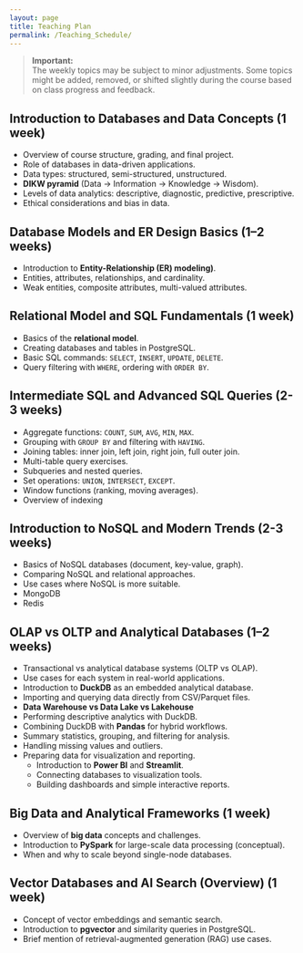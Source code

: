 ```yaml
---
layout: page
title: Teaching Plan
permalink: /Teaching_Schedule/
---
```


> **Important:**  
> The weekly topics may be subject to minor adjustments. Some topics might be added, removed, or shifted slightly during the course based on class progress and feedback.

## **Introduction to Databases and Data Concepts (1 week)**
- Overview of course structure, grading, and final project.
- Role of databases in data-driven applications.
- Data types: structured, semi-structured, unstructured.
- **DIKW pyramid** (Data → Information → Knowledge → Wisdom).
- Levels of data analytics: descriptive, diagnostic, predictive, prescriptive.
- Ethical considerations and bias in data.

## **Database Models and ER Design Basics (1–2 weeks)**
- Introduction to **Entity-Relationship (ER) modeling)**.
- Entities, attributes, relationships, and cardinality.
- Weak entities, composite attributes, multi-valued attributes.

## **Relational Model and SQL Fundamentals (1 week)**
- Basics of the **relational model**.
- Creating databases and tables in PostgreSQL.
- Basic SQL commands: `SELECT`, `INSERT`, `UPDATE`, `DELETE`.
- Query filtering with `WHERE`, ordering with `ORDER BY`.


## **Intermediate SQL and Advanced SQL Queries (2-3 weeks)**
- Aggregate functions: `COUNT`, `SUM`, `AVG`, `MIN`, `MAX`.
- Grouping with `GROUP BY` and filtering with `HAVING`.
- Joining tables: inner join, left join, right join, full outer join.
- Multi-table query exercises.
- Subqueries and nested queries.
- Set operations: `UNION`, `INTERSECT`, `EXCEPT`.
- Window functions (ranking, moving averages).
- Overview of indexing

## **Introduction to NoSQL and Modern Trends (2-3 weeks)**
- Basics of NoSQL databases (document, key-value, graph).
- Comparing NoSQL and relational approaches.
- Use cases where NoSQL is more suitable.
- MongoDB
- Redis

## **OLAP vs OLTP and Analytical Databases (1–2 weeks)**
- Transactional vs analytical database systems (OLTP vs OLAP).
- Use cases for each system in real-world applications.
- Introduction to **DuckDB** as an embedded analytical database.
- Importing and querying data directly from CSV/Parquet files.
- **Data Warehouse vs Data Lake vs Lakehouse**
- Performing descriptive analytics with DuckDB.
- Combining DuckDB with **Pandas** for hybrid workflows.
- Summary statistics, grouping, and filtering for analysis.
- Handling missing values and outliers.
- Preparing data for visualization and reporting.
  - Introduction to **Power BI** and **Streamlit**.
  - Connecting databases to visualization tools.
  - Building dashboards and simple interactive reports.

## **Big Data and Analytical Frameworks (1 week)**
- Overview of **big data** concepts and challenges.
- Introduction to **PySpark** for large-scale data processing (conceptual).
- When and why to scale beyond single-node databases.


## **Vector Databases and AI Search (Overview) (1 week)**
- Concept of vector embeddings and semantic search.
- Introduction to **pgvector** and similarity queries in PostgreSQL.
- Brief mention of retrieval-augmented generation (RAG) use cases.

